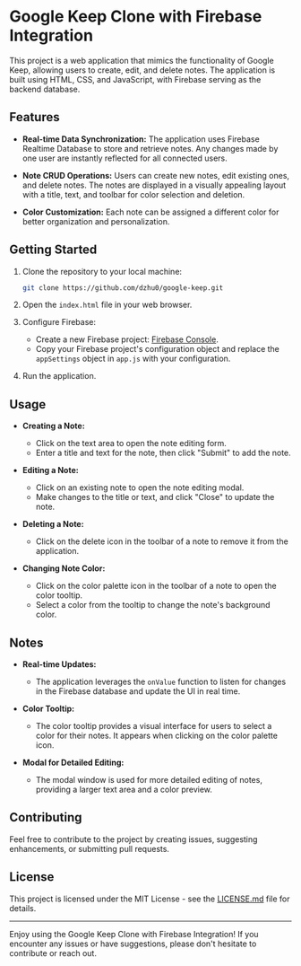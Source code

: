 # Google Keep Clone with Firebase Integration

This project is a web application that mimics the functionality of Google Keep, allowing users to create, edit, and delete notes. The application is built using HTML, CSS, and JavaScript, with Firebase serving as the backend database.

## Features

- **Real-time Data Synchronization:** The application uses Firebase Realtime Database to store and retrieve notes. Any changes made by one user are instantly reflected for all connected users.

- **Note CRUD Operations:** Users can create new notes, edit existing ones, and delete notes. The notes are displayed in a visually appealing layout with a title, text, and toolbar for color selection and deletion.

- **Color Customization:** Each note can be assigned a different color for better organization and personalization.

## Getting Started

1. Clone the repository to your local machine:

    ```bash
    git clone https://github.com/dzhu0/google-keep.git
    ```

2. Open the `index.html` file in your web browser.

3. Configure Firebase:
    - Create a new Firebase project: [Firebase Console](https://console.firebase.google.com/).
    - Copy your Firebase project's configuration object and replace the `appSettings` object in `app.js` with your configuration.

4. Run the application.

## Usage

- **Creating a Note:**
  - Click on the text area to open the note editing form.
  - Enter a title and text for the note, then click "Submit" to add the note.

- **Editing a Note:**
  - Click on an existing note to open the note editing modal.
  - Make changes to the title or text, and click "Close" to update the note.

- **Deleting a Note:**
  - Click on the delete icon in the toolbar of a note to remove it from the application.

- **Changing Note Color:**
  - Click on the color palette icon in the toolbar of a note to open the color tooltip.
  - Select a color from the tooltip to change the note's background color.

## Notes

- **Real-time Updates:**
  - The application leverages the `onValue` function to listen for changes in the Firebase database and update the UI in real time.

- **Color Tooltip:**
  - The color tooltip provides a visual interface for users to select a color for their notes. It appears when clicking on the color palette icon.

- **Modal for Detailed Editing:**
  - The modal window is used for more detailed editing of notes, providing a larger text area and a color preview.

## Contributing

Feel free to contribute to the project by creating issues, suggesting enhancements, or submitting pull requests.

## License

This project is licensed under the MIT License - see the [LICENSE.md](LICENSE.md) file for details.

---

Enjoy using the Google Keep Clone with Firebase Integration! If you encounter any issues or have suggestions, please don't hesitate to contribute or reach out.
